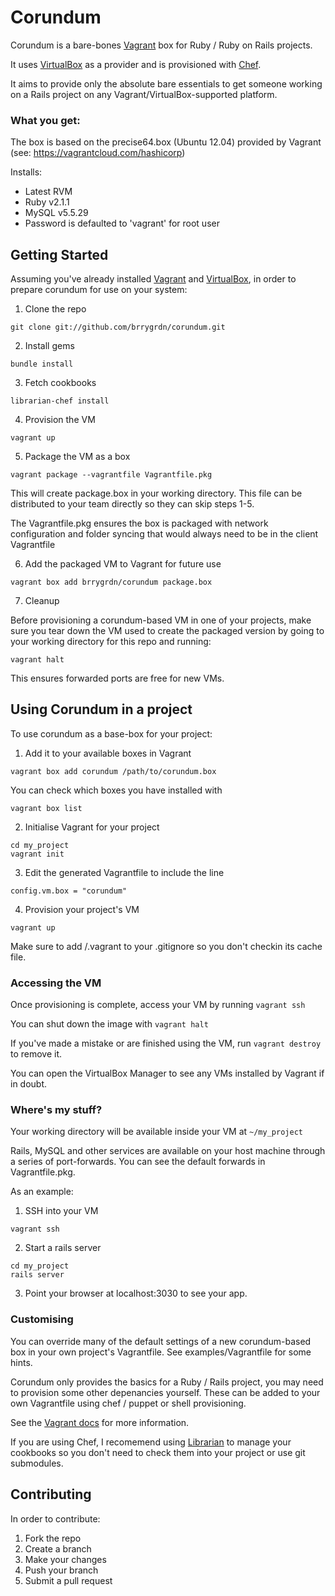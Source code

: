 # Corundum

Corundum is a bare-bones [Vagrant](http://vagrantup.com) box for
Ruby / Ruby on Rails projects.

It uses [VirtualBox](http://docs.vagrantup.com/v2/virtualbox/index.html) as
a provider and is provisioned with
[Chef](http://docs.vagrantup.com/v2/provisioning/chef_solo.html).

It aims to provide only the absolute bare essentials to get someone working
on a Rails project on any Vagrant/VirtualBox-supported platform.

### What you get:

The box is based on the precise64.box (Ubuntu 12.04) provided
by Vagrant (see: https://vagrantcloud.com/hashicorp)

Installs:
- Latest RVM
- Ruby v2.1.1
- MySQL v5.5.29
 - Password is defaulted to 'vagrant' for root user

## Getting Started

Assuming you've already installed [Vagrant](http://downloads.vagrantup.com)
and [VirtualBox](https://www.virtualbox.org/wiki/Downloads),
in order to prepare corundum for use on your system:

1. Clone the repo

  ```
  git clone git://github.com/brrygrdn/corundum.git
  ```

2. Install gems

  ```
  bundle install
  ```

3. Fetch cookbooks

  ```
  librarian-chef install
  ```

4. Provision the VM

  ```
  vagrant up
  ```

5. Package the VM as a box

  ```
  vagrant package --vagrantfile Vagrantfile.pkg
  ```

  This will create package.box in your working directory. This file can be
  distributed to your team directly so they can skip steps 1-5.

  The Vagrantfile.pkg ensures the box is packaged with network configuration
  and folder syncing that would always need to be in the client Vagrantfile

6. Add the packaged VM to Vagrant for future use

  ```
  vagrant box add brrygrdn/corundum package.box
  ```

7. Cleanup

  Before provisioning a corundum-based VM in one of your projects, make
  sure you tear down the VM used to create the packaged version
  by going to your working directory for this repo and running:

  ```
  vagrant halt
  ```

  This ensures forwarded ports are free for new VMs.

## Using Corundum in a project

To use corundum as a base-box for your project:

1. Add it to your available boxes in Vagrant

  ```
  vagrant box add corundum /path/to/corundum.box
  ```

  You can check which boxes you have installed with

  ```
  vagrant box list
  ```

2. Initialise Vagrant for your project

  ```
  cd my_project
  vagrant init
  ```

3. Edit the generated Vagrantfile to include the line

  ```
  config.vm.box = "corundum"
  ```

4. Provision your project's VM

  ```
  vagrant up
  ```

Make sure to add /.vagrant to your .gitignore so you don't checkin
its cache file.

### Accessing the VM

Once provisioning is complete, access your VM by running ```vagrant ssh```

You can shut down the image with ```vagrant halt```

If you've made a mistake or are finished using the VM, run ```vagrant destroy```
to remove it.

You can open the VirtualBox Manager to see any VMs installed by
Vagrant if in doubt.

### Where's my stuff?

Your working directory will be available inside your VM at ```~/my_project```

Rails, MySQL and other services are available on your host machine through
a series of port-forwards.
You can see the default forwards in Vagrantfile.pkg.

As an example:

1. SSH into your VM

  ```
  vagrant ssh
  ```

2. Start a rails server

  ```
  cd my_project
  rails server
  ```

3. Point your browser at localhost:3030 to see your app.

### Customising

You can override many of the default settings of a new corundum-based box in
your own project's Vagrantfile.
See examples/Vagrantfile for some hints.

Corundum only provides the basics for a Ruby / Rails project, you may need to
provision some other depenancies yourself.
These can be added to your own Vagrantfile using chef / puppet or
shell provisioning.

See the [Vagrant docs](https://docs.vagrantup.com/v2/provisioning/index.html)
for more information.

If you are using Chef, I recomemend using
[Librarian](https://github.com/applicationsonline/librarian-chef)
to manage your cookbooks so you don't need to check them into your
project or use git submodules.

## Contributing

In order to contribute:

1. Fork the repo
2. Create a branch
3. Make your changes
4. Push your branch
5. Submit a pull request
